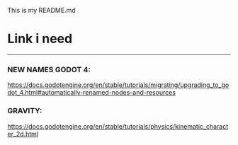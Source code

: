 This is my README.md

# Link i need
---
### NEW NAMES GODOT 4:
https://docs.godotengine.org/en/stable/tutorials/migrating/upgrading_to_godot_4.html#automatically-renamed-nodes-and-resources

### GRAVITY:
https://docs.godotengine.org/en/stable/tutorials/physics/kinematic_character_2d.html
